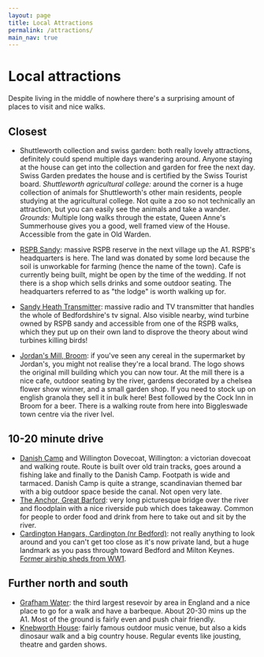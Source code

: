 ```yaml
---
layout: page
title: Local Attractions
permalink: /attractions/
main_nav: true
---
```


# Local attractions
Despite living in the middle of nowhere there's a surprising amount of places to visit and nice walks.

## Closest
- Shuttleworth collection and swiss garden: both really lovely attractions, definitely could spend multiple days wandering around. Anyone staying at the house can get into the collection and garden for free the next day. Swiss Garden predates the house and is certified by the Swiss Tourist board.
_Shuttleworth agricultural college:_ around the corner is a huge collection of animals for Shuttleworth's other main residents, people studying at the agricultural college. Not quite a zoo so not technically an attraction, but you can easily see the animals and take a wander. 
_Grounds:_ Multiple long walks through the estate, Queen Anne's Summerhouse gives you a good, well framed view of the House. Accessible from the gate in Old Warden.

- [RSPB Sandy](https://www.rspb.org.uk/reserves-and-events/reserves-a-z/the-lodge): massive RSPB reserve in the next village up the A1. RSPB's headquarters is here. The land was donated by some lord because the soil is unworkable for farming (hence the name of the town). Cafe is currently being built, might be open by the time of the wedding. If not there is a shop which sells drinks and some outdoor seating.
The headquarters referred to as "the lodge" is worth walking up for.
- [Sandy Heath Transmitter](https://en.wikipedia.org/wiki/Sandy_Heath_transmitting_station): massive radio and TV transmitter that handles the whole of Bedfordshire's tv signal. Also visible nearby, wind turbine owned by RSPB sandy and accessible from one of the RSPB walks, which they put up on their own land to disprove the theory about wind turbines killing birds!

- [Jordan's Mill, Broom](https://jordansmill.com): if you've seen any cereal in the supermarket by Jordan's, you might not realise they're a local brand. The logo shows the original mill building which you can now tour. At the mill there is a nice cafe, outdoor seating by the river, gardens decorated by a chelsea flower show winner, and a small garden shop. If you need to stock up on english granola they sell it in bulk here! Best followed by the Cock Inn in Broom for a beer. There is a walking route from here into Biggleswade town centre via the river Ivel.

## 10-20 minute drive
- [Danish Camp](https://danishcamp.co.uk) and Willington Dovecoat, Willington: a victorian dovecoat and walking route. Route is built over old train tracks, goes around a fishing lake and finally to the Danish Camp. Footpath is wide and tarmaced. Danish Camp is quite a strange, scandinavian themed bar with a big outdoor space beside the canal. Not open very late.
- [The Anchor, Great Barford](https://www.anchorinngreatbarford.co.uk): very long picturesque bridge over the river and floodplain with a nice riverside pub which does takeaway. Common for people to order food and drink from here to take out and sit by the river.
- [Cardington Hangars, Cardington (nr Bedford)](https://www.cardingtonstudios.com): not really anything to look around and you can't get too close as it's now private land, but a huge landmark as you pass through toward Bedford and Milton Keynes. [Former airship sheds from WW1](https://en.wikipedia.org/wiki/Cardington_Airfield).


## Further north and south
- [Grafham Water](https://anglianwaterparks.co.uk/grafham-water): the third largest resevoir by area in England and a nice place to go for a walk and have a barbeque. About 20-30 mins up the A1. Most of the ground is fairly even and push chair friendly.
- [Knebworth House](https://www.knebworthhouse.com): fairly famous outdoor music venue, but also a kids dinosaur walk and a big country house. Regular events like jousting, theatre and garden shows.